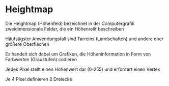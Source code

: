 # Heightmap



Die Heightmap (Höhenfeld) bezeichnet in der Computergrafik zweidimensionale Felder, die ein Höhenrelif beschreiben

Häufstigster Anwendungsfall sind Tarreins (Landschaften) und andere eher größere Oberflächen

Es handelt sich dabei um Grafiken, die Höheninformation in Form von Farbwerten (Graustufen) codieren

Jedes Pixel stellt einen Höhenwert dar (0-255) und erfordert einen Vertex

Je 4 Pixel definieren 2 Dreiecke


